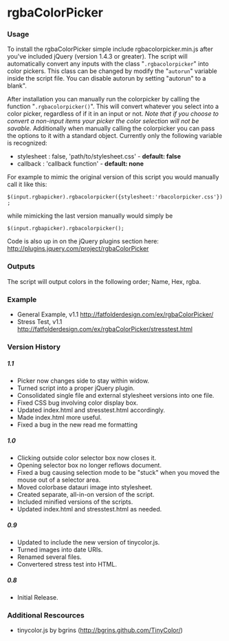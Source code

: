 # rgbaColorPicker

### Usage
To install the rgbaColorPicker simple include rgbacolorpicker.min.js after you've included jQuery (version 1.4.3 or greater). The script will automatically convert any inputs with the class "<code>.rgbacolorpicker</code>" into color pickers. This class can be changed by modify the "<code>autorun</code>" variable inside the script file. You can disable autorun by setting "autorun" to a blank".

After installation you can manually run the colorpicker by calling the function "<code>.rgbacolorpicker()</code>". This will convert whatever you select into a color picker, regardless of if it in an input or not. *Note that if you choose to convert a non-input items your picker the color selection will not be savable.* Additionally when manually calling the colorpicker you can pass the options to it with a standard object. Currently only the following variable is recognized:

- stylesheet : false, 'path/to/stylesheet.css' - **default: false**
- callback : 'callback function' - **default: none**

For example to mimic the original version of this script you would manually call it like this:

<code>$(input.rgbapicker).rgbacolorpicker({stylesheet:'rbacolorpicker.css'});</code>

while mimicking the last version manually would simply be

<code>$(input.rgbapicker).rgbacolorpicker();</code>

Code is also up in on the jQuery plugins section here: <http://plugins.jquery.com/project/rgbaColorPicker>

### Outputs
The script will output colors in the following order; Name, Hex, rgba.

### Example
- General Example, v1.1 <http://fatfolderdesign.com/ex/rgbaColorPicker/>
- Stress Test, v1.1 <http://fatfolderdesign.com/ex/rgbaColorPicker/stresstest.html>
    
### Version History
##### 1.1
- Picker now changes side to stay within widow.
- Turned script into a proper jQuery plugin.
- Consolidated single file and external stylesheet versions into one file.
- Fixed CSS bug involving color display box.
- Updated index.html and stresstest.html accordingly.
- Made index.html more useful.
- Fixed a bug in the new read me formatting

##### 1.0
- Clicking outside color selector box now closes it.
- Opening selector box no longer reflows document.
- Fixed a bug causing selection mode to be "stuck" when you moved the mouse out of a selector area.
- Moved colorbase datauri image into stylesheet.
- Created separate, all-in-on version of the script.
- Included minified versions of the scripts.
- Updated index.html and stresstest.html as needed.

##### 0.9
- Updated to include the new version of tinycolor.js.
- Turned images into date URIs.
- Renamed several files.
- Convertered stress test into HTML.

##### 0.8
- Initial Release.

### Additional Rescources
- tinycolor.js by bgrins (<http://bgrins.github.com/TinyColor/>)
